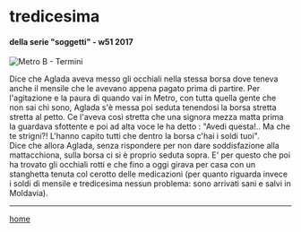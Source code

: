 # tredicesima  

#### della serie "soggetti" - w51 2017  
![](https://drive.google.com/uc?id=15nEbGzZ5_WsjeGRv_hpfrbakMIO-ziNg "Metro B - Termini") 
<!--- /interarete116.png  --->  

Dice che Aglada aveva messo gli occhiali nella stessa borsa dove teneva anche il mensile che le avevano appena pagato prima di partire. Per l'agitazione e la paura di quando vai in Metro, con tutta quella gente che non sai chi sono, Aglada s'è messa poi seduta tenendosi la borsa stretta stretta al petto. Ce l'aveva così stretta che una signora mezza matta prima la guardava sfottente e poi ad alta voce le ha detto : "Avedi questa!.. Ma che te strigni?! L'hanno capito tutti che dentro la borsa c'hai i soldi tuoi".  
Dice che allora Aglada, senza rispondere per non dare soddisfazione alla mattacchiona, sulla borsa ci si è proprio seduta sopra. E' per questo che poi ha trovato gli occhiali rotti e che fino a oggi girava per casa con un stanghetta tenuta col cerotto delle medicazioni (per quanto riguarda invece i soldi di mensile e tredicesima nessun problema: sono arrivati sani e salvi in Moldavia).   
    
---
[home](/interarete.md) 